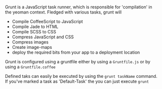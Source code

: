 Grunt is a JavaScript task runner, which is responsible for 'compilation' in the yeoman context. Fledged with various tasks, grunt will
  * Compile CoffeeScript to JavaScript
  * Compile Jade to HTML
  * Compile SCSS to CSS
  * Compress JavaScript and CSS
  * Compress images
  * Create image-maps
  * deploy the required bits from your app to a deployment location

Grunt is configured using a gruntfile either by using a `Gruntfile.js` or by using a `Gruntfile.coffee`

Defined taks can easily be executed by using the `grunt taskName` command. If you've marked a task as 'Default-Task' the you can just execute `grunt`
 